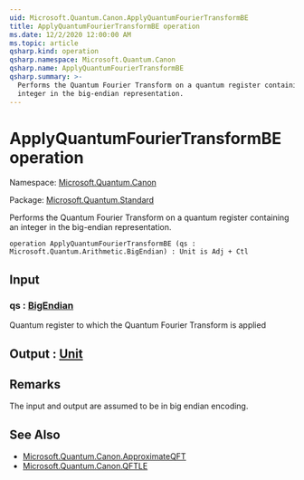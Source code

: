 ```yaml
---
uid: Microsoft.Quantum.Canon.ApplyQuantumFourierTransformBE
title: ApplyQuantumFourierTransformBE operation
ms.date: 12/2/2020 12:00:00 AM
ms.topic: article
qsharp.kind: operation
qsharp.namespace: Microsoft.Quantum.Canon
qsharp.name: ApplyQuantumFourierTransformBE
qsharp.summary: >-
  Performs the Quantum Fourier Transform on a quantum register containing an
  integer in the big-endian representation.
---
```


# ApplyQuantumFourierTransformBE operation

Namespace: [Microsoft.Quantum.Canon](xref:Microsoft.Quantum.Canon)

Package: [Microsoft.Quantum.Standard](https://nuget.org/packages/Microsoft.Quantum.Standard)


Performs the Quantum Fourier Transform on a quantum register containing aninteger in the big-endian representation.

```qsharp
operation ApplyQuantumFourierTransformBE (qs : Microsoft.Quantum.Arithmetic.BigEndian) : Unit is Adj + Ctl
```


## Input

### qs : [BigEndian](xref:Microsoft.Quantum.Arithmetic.BigEndian)

Quantum register to which the Quantum Fourier Transform is applied



## Output : [Unit](xref:microsoft.quantum.lang-ref.unit)



## Remarks

The input and output are assumed to be in big endian encoding.

## See Also

- [Microsoft.Quantum.Canon.ApproximateQFT](xref:Microsoft.Quantum.Canon.ApproximateQFT)
- [Microsoft.Quantum.Canon.QFTLE](xref:Microsoft.Quantum.Canon.QFTLE)
